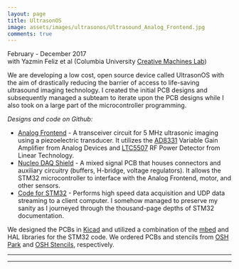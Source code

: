 ```yaml
---
layout: page
title: UltrasonOS
image: assets/images/ultrasonos/Ultrasound_Analog_Frontend.jpg
comments: true
---
```

February - December 2017<br>
with Yazmin Feliz et al (Columbia University [Creative Machines Lab](https://www.creativemachineslab.com/))<br>

We are developing a low cost, open source device called UltrasonOS with the aim of drastically reducing the barrier of access to life-saving ultrasound imaging technology. I created the initial PCB designs and subsequently managed a subteam to iterate upon the PCB designs while I also took on a large part of the microcontroller programming.

*Designs and code on Github:*
* [Analog Frontend](https://github.com/ColumbiaOpenSourceUltrasound/Analog_Frontend) - A transceiver circuit for 5 MHz ultrasonic imaging using a piezoelectric transducer. It utilizes the [AD8331](http://www.analog.com/media/en/technical-documentation/data-sheets/AD8331_8332_8334.pdf) Variable Gain Amplifier from Analog Devices and [LTC5507](http://cds.linear.com/docs/en/datasheet/5507f.pdf) RF Power Detector from Linear Technology.
* [Nucleo DAQ Shield](https://github.com/ColumbiaOpenSourceUltrasound/Nucleo_DAQ_Shield) - A mixed signal PCB that houses connectors and auxiliary circuitry (buffers, H-bridge, voltage regulators). It allows the STM32 microcontroller to interface with the Analog Frontend, motor, and other sensors.
* [Code for STM32](https://github.com/ColumbiaOpenSourceUltrasound/UltrasonOS_STM32) - Performs high speed data acquisition and UDP data streaming to a client computer. I somehow managed to preserve my sanity as I journeyed through the thousand-page depths of STM32 documentation.

We designed the PCBs in [Kicad](http://kicad-pcb.org/) and utilized a combination of the [mbed](https://os.mbed.com/) and HAL libraries for the STM32 code. We ordered PCBs and stencils from [OSH Park](https://oshpark.com/) and [OSH Stencils](https://www.oshstencils.com/), respectively.

<hr class="major" />


<div class="container" id="gallery"></div>

<script type="text/javascript" src="assets/js/generategallery.js"></script>
<script>
  var prefix = "ultrasonos/"
  var filenames = [
    "Ultrasound_Nucleo_DAQ_Shield.jpg",
    "Ultrasound_piezo.jpg",
    "Ultrasound_3_layer_sandwich.png",
    "Ultrasound_envelope.png",
    "Ultrasound_A_mode.jpg",
    "Ultrasound_data_streaming.jpg"
  ];
  var captions = [
    "Nucleo DAQ Shield, connected to STM32 Nucleo board",
    "Piezoelectric transducer coated in gel, which fills in air gaps between the transducer and the target medium. This is necessary because air has a drastically mismatching acoustic impedance compared to water and flesh.",
    "Visual of how propagation delay corresponds to the distance between the transducer and each density boundary of the target medium",
    "Ultrasound signal (pink) and the envelope signal extracted from it (blue)",
    "Handheld “probe” for A-mode imaging (ie. 1 dimensional boundary data)",
    "Data streaming from Nucleo board to my laptop"
  ];
  var images = filenames.map(function (i){
    return prefix + i;
  })
  <!-- Note that we need to call this BEFORE gallery.js is loaded -->
  generateGalleryHTML(images, captions);
</script>

<hr class="major" />
<link rel="stylesheet" href="assets/css/gallery.css">
<script type="text/javascript" src="assets/js/gallery.js"></script>